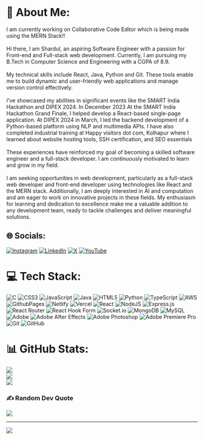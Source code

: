 # 💫 About Me:
I am currently working on Collaborative Code Editor which is being made using the MERN Stack!!<br><br>Hi there, I am Shardul, an aspiring Software Engineer with a passion for Front-end and Full-stack web development. Currently, I am pursuing my B.Tech in Computer Science and Engineering with a CGPA of 8.9.<br><br>My technical skills include React, Java, Python and Git. These tools enable me to build dynamic and user-friendly web applications and manage version control effectively.<br><br>I've showcased my abilities in significant events like the SMART India Hackathon and DIPEX 2024. In December 2023 At the SMART India Hackathon Grand Finale, I helped develop a React-based single-page application. At DIPEX 2024 in March, I led the backend development of a Python-based platform using NLP and multimedia APIs. I have also completed industrial training at Happy visitors dot com, Kolhapur where I learned about website hosting tools, SSH certification, and SEO essentials<br><br>These experiences have reinforced my goal of becoming a skilled software engineer and a full-stack developer. I am continuously motivated to learn and grow in my field.<br><br>I am seeking opportunities in web development, particularly as a full-stack web developer and front-end developer using technologies like React and the MERN stack. Additionally, I am deeply interested in AI and computation and am eager to work on innovative projects in these fields. My enthusiasm for learning and dedication to excellence make me a valuable addition to any development team, ready to tackle challenges and deliver meaningful solutions.


## 🌐 Socials:
[![Instagram](https://img.shields.io/badge/Instagram-%23E4405F.svg?logo=Instagram&logoColor=white)](https://instagram.com/shardulkulk297) [![LinkedIn](https://img.shields.io/badge/LinkedIn-%230077B5.svg?logo=linkedin&logoColor=white)](https://linkedin.com/in/shardulkulk297) [![X](https://img.shields.io/badge/X-black.svg?logo=X&logoColor=white)](https://x.com/shardul_tech) [![YouTube](https://img.shields.io/badge/YouTube-%23FF0000.svg?logo=YouTube&logoColor=white)](https://youtube.com/@TechyFacts) 

# 💻 Tech Stack:
![C](https://img.shields.io/badge/c-%2300599C.svg?style=plastic&logo=c&logoColor=white) ![CSS3](https://img.shields.io/badge/css3-%231572B6.svg?style=plastic&logo=css3&logoColor=white) ![JavaScript](https://img.shields.io/badge/javascript-%23323330.svg?style=plastic&logo=javascript&logoColor=%23F7DF1E) ![Java](https://img.shields.io/badge/java-%23ED8B00.svg?style=plastic&logo=openjdk&logoColor=white) ![HTML5](https://img.shields.io/badge/html5-%23E34F26.svg?style=plastic&logo=html5&logoColor=white) ![Python](https://img.shields.io/badge/python-3670A0?style=plastic&logo=python&logoColor=ffdd54) ![TypeScript](https://img.shields.io/badge/typescript-%23007ACC.svg?style=plastic&logo=typescript&logoColor=white) ![AWS](https://img.shields.io/badge/AWS-%23FF9900.svg?style=plastic&logo=amazon-aws&logoColor=white) ![GithubPages](https://img.shields.io/badge/github%20pages-121013?style=plastic&logo=github&logoColor=white) ![Netlify](https://img.shields.io/badge/netlify-%23000000.svg?style=plastic&logo=netlify&logoColor=#00C7B7) ![Vercel](https://img.shields.io/badge/vercel-%23000000.svg?style=plastic&logo=vercel&logoColor=white) ![React](https://img.shields.io/badge/react-%2320232a.svg?style=plastic&logo=react&logoColor=%2361DAFB) ![NodeJS](https://img.shields.io/badge/node.js-6DA55F?style=plastic&logo=node.js&logoColor=white) ![Express.js](https://img.shields.io/badge/express.js-%23404d59.svg?style=plastic&logo=express&logoColor=%2361DAFB) ![React Router](https://img.shields.io/badge/React_Router-CA4245?style=plastic&logo=react-router&logoColor=white) ![React Hook Form](https://img.shields.io/badge/React%20Hook%20Form-%23EC5990.svg?style=plastic&logo=reacthookform&logoColor=white) ![Socket.io](https://img.shields.io/badge/Socket.io-black?style=plastic&logo=socket.io&badgeColor=010101) ![MongoDB](https://img.shields.io/badge/MongoDB-%234ea94b.svg?style=plastic&logo=mongodb&logoColor=white) ![MySQL](https://img.shields.io/badge/mysql-4479A1.svg?style=plastic&logo=mysql&logoColor=white) ![Adobe](https://img.shields.io/badge/adobe-%23FF0000.svg?style=plastic&logo=adobe&logoColor=white) ![Adobe After Effects](https://img.shields.io/badge/Adobe%20After%20Effects-9999FF.svg?style=plastic&logo=Adobe%20After%20Effects&logoColor=white) ![Adobe Photoshop](https://img.shields.io/badge/adobe%20photoshop-%2331A8FF.svg?style=plastic&logo=adobe%20photoshop&logoColor=white) ![Adobe Premiere Pro](https://img.shields.io/badge/Adobe%20Premiere%20Pro-9999FF.svg?style=plastic&logo=Adobe%20Premiere%20Pro&logoColor=white) ![Git](https://img.shields.io/badge/git-%23F05033.svg?style=plastic&logo=git&logoColor=white) ![GitHub](https://img.shields.io/badge/github-%23121011.svg?style=plastic&logo=github&logoColor=white)
# 📊 GitHub Stats:
![](https://github-readme-stats.vercel.app/api?username=shardulkulk297&theme=github_dark&hide_border=false&include_all_commits=true&count_private=false)<br/>
![](https://github-readme-streak-stats.herokuapp.com/?user=shardulkulk297&theme=github_dark&hide_border=false)<br/>
![](https://github-readme-stats.vercel.app/api/top-langs/?username=shardulkulk297&theme=github_dark&hide_border=false&include_all_commits=true&count_private=false&layout=compact)

### ✍️ Random Dev Quote
![](https://quotes-github-readme.vercel.app/api?type=horizontal&theme=radical)

---
[![](https://visitcount.itsvg.in/api?id=shardulkulk297&icon=7&color=7)](https://visitcount.itsvg.in)

<!-- Proudly created with GPRM ( https://gprm.itsvg.in ) -->
